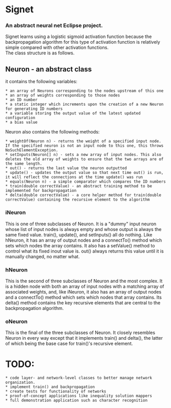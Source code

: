 Signet
==========

### An abstract neural net Eclipse project.

Signet learns using a logistic sigmoid activation function because the backpropagation algorithm for this type of activation function is relatively simple compared with other activation functions.  
The class structure is as follows.

Neuron - an abstract class
-------

it contains the following variables:

    * an array of Neurons corresponding to the nodes upstream of this one
    * an array of weights corresponding to those nodes
    * an ID number
    * a static integer which increments upon the creation of a new Neuron for generating ID numbers
    * a variable storing the output value of the latest updated configuration
    * a bias value

Neuron also contains the following methods:

    * weightOf(Neuron n) - returns the weight of a specified input node. If the specified neuron is not an input node to this one, this throws NoSuchElementException.
    * setInputs(Neuron[] n) - sets a new array of input nodes. This also deletes the old array of weights to ensure that the two arrays are of the same length.
    * out() - returns the last value the neuron outputted
    * update() - updates the output value so that next time out() is run, it will reflect the connections at the time update() was run
    * equals(Neuron n) - a simple comparator which compares the ID numbers
    * train(double correctValue) - an abstract training method to be implemented for backpropagation
    * delta(double correctValue) - a core helper method for train(double correctValue) containing the recursive element to the algorithm

### iNeuron

This is one of three subclasses of Neuron. It is a "dummy" input neuron whose list of input nodes is always empty and whose output is always the same fixed value. train(), update(), and setInputs() all do nothing. Like hNeuron, it has an array of output nodes and a connectTo() method which sets which nodes the array contains. It also has a setValue() method to control what its fixed inout value is. out() always returns this value until it is manually changed, no matter what.

### hNeuron

This is the second of three subclasses of Neuron and the most complex. It is a hidden node with both an array of input nodes with a matching array of associated weights, and, like iNeuron, it also has an array of output nodes and a connectTo() method which sets which nodes that array contains. Its delta() method contains the key recursive elements that are central to the backpropagation algorithm. 

### oNeuron

This is the final of the three subclasses of Neuron. It closely resembles Neuron in every way except that it implements train() and delta(), the latter of which being the base case for train()'s recursive element. 

TODO: 
=======

    * code layer- and network-level classes to better manage network organization.
    * implement train() and backpropagation
    * create tests for functionality of networks
    * proof-of-concept applications like inequality solution mappers
    * full demonstration application such as character recognition